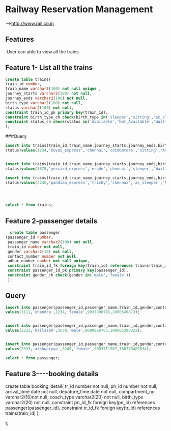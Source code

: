 # Railway Reservation Management
-->http://www.rail.co.in
## Features
.User can able to view all the trains 

## Feature 1- List all the trains 
```sql
create table trains(
train_id number,
train_name varchar2(100) not null unique ,
journey_starts varchar2(100) not null,
journey_ends varchar2(100) not null,
birth_type varchar2(100) not null,
status varchar2(100) not null,
constraint train_id_pk primary key(train_id),
constraint birth_type_ch check(birth_type in('sleeper','sitting','ac_sleeper','ac_sitting')),
constraint status_ch check(status in('Available','Not_Available','Waiting_List'))
);

```

###Query
```sql
insert into trains(train_id,train_name,journey_starts,journey_ends,birth_type,
status)values(1234,'kovai_express','chennai','coimbatore','sitting','Available');


insert into trains(train_id,train_name,journey_starts,journey_ends,birth_type,
status)values(5678,'yercard_express','erode','chennai','sleeper','Waiting_List');

insert into trains(train_id,train_name,journey_starts,journey_ends,birth_type,
status)values(3245,'pandian_express','trichy','chennai','ac_sleeper','Not_Available');




select * from trains;
```

## Feature 2-passenger details 
```sql
  create table passenger
(passenger_id number,
 passenger_name varchar2(100) not null,
 train_id number not null,
 gender varchar2(10) not null,
 contact_number number not null,
 adhar_number number not null unique,
 constraint train_id_fk foreign key(train_id) references trains(train_id),
 constraint passenger_id_pk primary key(passenger_id),
 constraint gender_ch check(gender in('male','female'))
 );
  ```
  ## Query 
  ```sql
 insert into passenger(passenger_id,passenger_name,train_id,gender,contact_number,adhar_number)
 values(1111,'chandra',1234,'female',9937808765,1000549873);
 
 
  insert into passenger(passenger_id,passenger_name,train_id,gender,contact_number,adhar_number)
 values(2222,'kailasam',5678,'male',9600928765,100065398822);
 
 
 insert into passenger(passenger_id,passenger_name,train_id,gender,contact_number,adhar_number)
 values(3333,'aishwaryaa',3245,'female',9003711907,188770487634);
 
 select * from passenger;
  ```
   
 
  
  
  ## Feature 3----booking details 
  
 
create table booking_detail(
tr_id number not null, 
pn_id number not null, 
arrival_time date not null,
depature_time date not null,
compartment_no varchar2(10)not null,
coach_type varchar2(20) not null,
birth_type varchar2(20) not null,
constraint pn_id_fk foreign key(pn_id) references passenger(passenger_id), 
constraint tr_id_fk foreign key(tr_id) references trains(train_id)
);



  );
  
  
  
  
  
  
  
